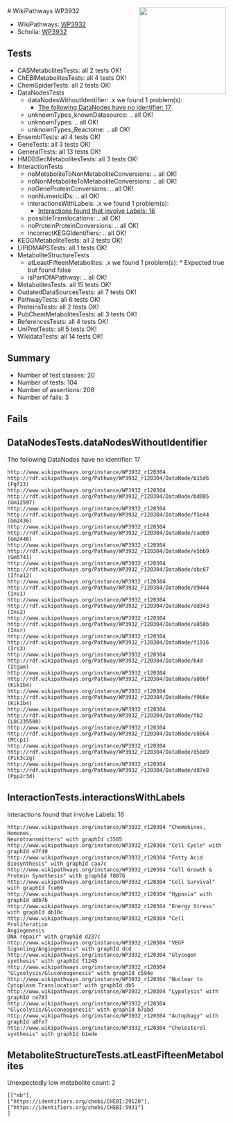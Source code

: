 <img style="float: right; width: 200px" src="https://upload.wikimedia.org/wikipedia/commons/thumb/8/83/Wplogo_with_text_500.png/640px-Wplogo_with_text_500.png" />
# WikiPathways WP3932

* WikiPathways: [WP3932](https://new.wikipathways.org/pathways/WP3932)
* Scholia: [WP3932](https://scholia.toolforge.org/wikipathways/WP3932)
## Tests
* CASMetabolitesTests: all 2 tests OK!
* ChEBIMetabolitesTests: all 4 tests OK!
* ChemSpiderTests: all 2 tests OK!
* DataNodesTests
    * dataNodesWithoutIdentifier: .x we found 1 problem(s):
        * [The following DataNodes have no identifier: 17](#8792c497)
    * unknownTypes_knownDatasource: .. all OK!
    * unknownTypes: .. all OK!
    * unknownTypes_Reactome: .. all OK!
* EnsemblTests: all 4 tests OK!
* GeneTests: all 3 tests OK!
* GeneralTests: all 13 tests OK!
* HMDBSecMetabolitesTests: all 3 tests OK!
* InteractionTests
    * noMetaboliteToNonMetaboliteConversions: .. all OK!
    * noNonMetaboliteToMetaboliteConversions: .. all OK!
    * noGeneProteinConversions: .. all OK!
    * nonNumericIDs: .. all OK!
    * interactionsWithLabels: .x we found 1 problem(s):
        * [Interactions found that involve Labels: 16](#fe97a8be)
    * possibleTranslocations: .. all OK!
    * noProteinProteinConversions: .. all OK!
    * incorrectKEGGIdentifiers: .. all OK!
* KEGGMetaboliteTests: all 2 tests OK!
* LIPIDMAPSTests: all 1 tests OK!
* MetaboliteStructureTests
    * atLeastFifteenMetabolites: .x we found 1 problem(s):
            * Expected true but found false
    * isPartOfAPathway: .. all OK!
* MetabolitesTests: all 15 tests OK!
* OudatedDataSourcesTests: all 7 tests OK!
* PathwayTests: all 6 tests OK!
* ProteinsTests: all 2 tests OK!
* PubChemMetabolitesTests: all 3 tests OK!
* ReferencesTests: all 4 tests OK!
* UniProtTests: all 5 tests OK!
* WikidataTests: all 14 tests OK!


## Summary

* Number of test classes: 20
* Number of tests: 104
* Number of assertions: 208
* Number of fails: 3

## Fails

<a name="8792c497" />

## DataNodesTests.dataNodesWithoutIdentifier

The following DataNodes have no identifier: 17
```
http://www.wikipathways.org/instance/WP3932_r120304 http://rdf.wikipathways.org/Pathway/WP3932_r120304/DataNode/b15d6 (Fgf23)
http://www.wikipathways.org/instance/WP3932_r120304 http://rdf.wikipathways.org/Pathway/WP3932_r120304/DataNode/bd005 (Gm12597)
http://www.wikipathways.org/instance/WP3932_r120304 http://rdf.wikipathways.org/Pathway/WP3932_r120304/DataNode/f5e44 (Gm2436)
http://www.wikipathways.org/instance/WP3932_r120304 http://rdf.wikipathways.org/Pathway/WP3932_r120304/DataNode/cad00 (Gm2446)
http://www.wikipathways.org/instance/WP3932_r120304 http://rdf.wikipathways.org/Pathway/WP3932_r120304/DataNode/e5bb9 (Gm5741)
http://www.wikipathways.org/instance/WP3932_r120304 http://rdf.wikipathways.org/Pathway/WP3932_r120304/DataNode/dbc67 (Ifna12)
http://www.wikipathways.org/instance/WP3932_r120304 http://rdf.wikipathways.org/Pathway/WP3932_r120304/DataNode/d9444 (Ins1)
http://www.wikipathways.org/instance/WP3932_r120304 http://rdf.wikipathways.org/Pathway/WP3932_r120304/DataNode/dd343 (Ins2)
http://www.wikipathways.org/instance/WP3932_r120304 http://rdf.wikipathways.org/Pathway/WP3932_r120304/DataNode/a850b (Insr)
http://www.wikipathways.org/instance/WP3932_r120304 http://rdf.wikipathways.org/Pathway/WP3932_r120304/DataNode/f1916 (Irs3)
http://www.wikipathways.org/instance/WP3932_r120304 http://rdf.wikipathways.org/Pathway/WP3932_r120304/DataNode/b4d (Itgam)
http://www.wikipathways.org/instance/WP3932_r120304 http://rdf.wikipathways.org/Pathway/WP3932_r120304/DataNode/a806f (Kik1b4)
http://www.wikipathways.org/instance/WP3932_r120304 http://rdf.wikipathways.org/Pathway/WP3932_r120304/DataNode/f966e (Kik1b4)
http://www.wikipathways.org/instance/WP3932_r120304 http://rdf.wikipathways.org/Pathway/WP3932_r120304/DataNode/fb2 (LOC235580)
http://www.wikipathways.org/instance/WP3932_r120304 http://rdf.wikipathways.org/Pathway/WP3932_r120304/DataNode/e8864 (Mtcp1)
http://www.wikipathways.org/instance/WP3932_r120304 http://rdf.wikipathways.org/Pathway/WP3932_r120304/DataNode/d58d9 (Pik3c2g)
http://www.wikipathways.org/instance/WP3932_r120304 http://rdf.wikipathways.org/Pathway/WP3932_r120304/DataNode/d87e8 (Ppp2r3d)
```

<a name="fe97a8be" />

## InteractionTests.interactionsWithLabels

Interactions found that involve Labels: 16
```
http://www.wikipathways.org/instance/WP3932_r120304 "Chemokines, 
Homones, 
Neurotransmitters" with graphId c3505
http://www.wikipathways.org/instance/WP3932_r120304 "Cell Cycle" with graphId e7f49
http://www.wikipathways.org/instance/WP3932_r120304 "Fatty Acid Biosynthesis" with graphId caa7c
http://www.wikipathways.org/instance/WP3932_r120304 "Cell Growth & Protein Synethesis" with graphId f8076
http://www.wikipathways.org/instance/WP3932_r120304 "Cell Survival" with graphId fce69
http://www.wikipathways.org/instance/WP3932_r120304 "Hypoxia" with graphId a0b7b
http://www.wikipathways.org/instance/WP3932_r120304 "Energy Stress" with graphId db10c
http://www.wikipathways.org/instance/WP3932_r120304 "Cell Proliferation
Angiogenesis
DNA repair" with graphId d237c
http://www.wikipathways.org/instance/WP3932_r120304 "VEGF Siganling/Angiogenesis" with graphId dcd
http://www.wikipathways.org/instance/WP3932_r120304 "Glycogen synthesis" with graphId f1245
http://www.wikipathways.org/instance/WP3932_r120304 "Glycolysis/Gluconeogenesis" with graphId c594e
http://www.wikipathways.org/instance/WP3932_r120304 "Nuclear to Cytoplasm Translocation" with graphId db5
http://www.wikipathways.org/instance/WP3932_r120304 "Lypolysis" with graphId ce783
http://www.wikipathways.org/instance/WP3932_r120304 "Glycolysis/Gluconeogenesis" with graphId b7abd
http://www.wikipathways.org/instance/WP3932_r120304 "Autophagy" with graphId a8fe7
http://www.wikipathways.org/instance/WP3932_r120304 "Cholesterol synthesis" with graphId b1ede
```

<a name="6d42911d" />

## MetaboliteStructureTests.atLeastFifteenMetabolites

Unexpectedly low metabolite count: 2

```
[["mb"],
["https://identifiers.org/chebi/CHEBI:29120"],
["https://identifiers.org/chebi/CHEBI:5931"]
]
```

